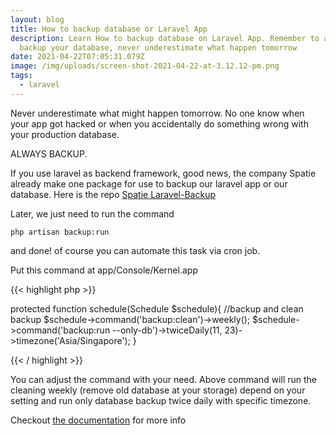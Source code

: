 ```yaml
---
layout: blog
title: How to backup database or Laravel App
description: Learn How to backup database on Laravel App. Remember to always
  backup your database, never underestimate what happen tomorrow
date: 2021-04-22T07:05:31.079Z
image: /img/uploads/screen-shot-2021-04-22-at-3.12.12-pm.png
tags:
  - laravel
---
```

Never underestimate what might happen tomorrow. No one know when your app got hacked or when you accidentally do something wrong with your production database.

ALWAYS BACKUP.

If you use laravel as backend framework, good news, the company Spatie already make one package for use to backup our laravel app or our database. Here is the repo [Spatie Laravel-Backup](https://github.com/spatie/laravel-backup)

Later, we just need to run the command

```
php artisan backup:run
```

and done! of course you can automate this task via cron job. 

Put this command at app/Console/Kernel.app

{{< highlight php >}}

protected function schedule(Schedule $schedule){
 //backup and clean backup
 $schedule->command('backup:clean')->weekly();
 $schedule->command('backup:run --only-db')->twiceDaily(11, 23)->timezone('Asia/Singapore');
}

{{< / highlight >}}

You can adjust the command with your need. Above command will run the cleaning weekly (remove old database at your storage) depend on your setting and run only database backup twice daily with specific timezone.

Checkout [the documentation](https://spatie.be/docs/laravel-backup/v7/introduction) for more info
